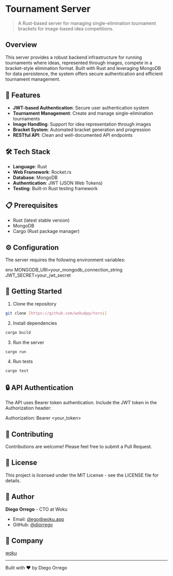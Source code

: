 # Tournament Server

> A Rust-based server for managing single-elimination tournament brackets for image-based idea competitions.

## Overview

This server provides a robust backend infrastructure for running tournaments where ideas, represented through images, compete in a bracket-style elimination format. Built with Rust and leveraging MongoDB for data persistence, the system offers secure authentication and efficient tournament management.

## 🚀 Features

- **JWT-based Authentication**: Secure user authentication system
- **Tournament Management**: Create and manage single-elimination tournaments
- **Image Handling**: Support for idea representation through images
- **Bracket System**: Automated bracket generation and progression
- **RESTful API**: Clean and well-documented API endpoints

## 🛠 Tech Stack

- **Language**: Rust
- **Web Framework**: Rocket.rs
- **Database**: MongoDB
- **Authentication**: JWT (JSON Web Tokens)
- **Testing**: Built-in Rust testing framework

## 📋 Prerequisites

- Rust (latest stable version)
- MongoDB
- Cargo (Rust package manager)

## ⚙️ Configuration

The server requires the following environment variables:

env
MONGODB_URI=your_mongodb_connection_string
JWT_SECRET=your_jwt_secret

## 🚀 Getting Started

1. Clone the repository

```bash
git clone [https://github.com/wokuApp/torvi]
```

2. Install dependencies

```bash
cargo build
```

3. Run the server

```bash
cargo run
```

4. Run tests

```bash
cargo test
```

## 🔒 API Authentication

The API uses Bearer token authentication. Include the JWT token in the Authorization header:

Authorization: Bearer <your_token>

## 👥 Contributing

Contributions are welcome! Please feel free to submit a Pull Request.

## 📝 License

This project is licensed under the MIT License - see the LICENSE file for details.

## 👤 Author

**Diego Orrego** - CTO at Woku

- Email: diego@woku.app
- GitHub: [@diorrego](https://github.com/diorrego)

## 🏢 Company

[woku](https://woku.app)

---

Built with ❤️ by Diego Orrego
